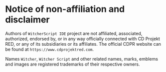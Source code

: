 # Notice of non-affiliation and disclaimer

Authors of `WitcherScript IDE` project are not affiliated, associated, authorized, endorsed by, or in any way officially connected with CD Projekt RED, or any of its subsidiaries or its affiliates. The official CDPR website can be found at `https://www.cdprojektred.com`.

Names `Witcher`, `Witcher Script` and other related names, marks, emblems and images are registered trademarks of their respective owners.
